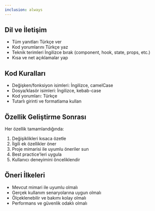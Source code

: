 ```yaml
---
inclusion: always
---
```


## Dil ve İletişim

- Tüm yanıtları Türkçe ver
- Kod yorumlarını Türkçe yaz
- Teknik terimleri İngilizce bırak (component, hook, state, props, etc.)
- Kısa ve net açıklamalar yap

## Kod Kuralları

- Değişken/fonksiyon isimleri: İngilizce, camelCase
- Dosya/klasör isimleri: İngilizce, kebab-case
- Kod yorumları: Türkçe
- Tutarlı girinti ve formatlama kullan

## Özellik Geliştirme Sonrası

Her özellik tamamlandığında:

1. Değişiklikleri kısaca özetle
2. İlgili ek özellikler öner
3. Proje mimarisi ile uyumlu öneriler sun
4. Best practice'leri uygula
5. Kullanıcı deneyimini önceliklendir

## Öneri İlkeleri

- Mevcut mimari ile uyumlu olmalı
- Gerçek kullanım senaryolarına uygun olmalı
- Ölçeklenebilir ve bakımı kolay olmalı
- Performans ve güvenlik odaklı olmalı
